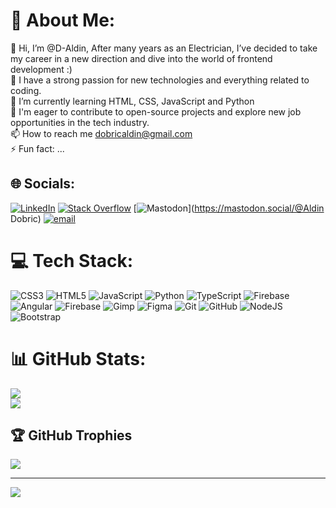 # 💫 About Me:
👋 Hi, I’m @D-Aldin, After many years as an Electrician, I’ve decided to take my career in a new direction and dive into the world of frontend development :)<br>👀 I have a strong passion for new technologies and everything related to coding.<br>🌱 I’m currently learning HTML, CSS, JavaScript and Python<br>💞️ I'm eager to contribute to open-source projects and explore new job opportunities in the tech industry.<br>📫 How to reach me dobricaldin@gmail.com<br>⚡ Fun fact: ...


## 🌐 Socials:
[![LinkedIn](https://img.shields.io/badge/LinkedIn-%230077B5.svg?logo=linkedin&logoColor=white)](https://linkedin.com/in/www.linkedin.com/in/aldin-dobric-58801936b) [![Stack Overflow](https://img.shields.io/badge/-Stackoverflow-FE7A16?logo=stack-overflow&logoColor=white)](https://stackoverflow.com/users/27417682) [![Mastodon](https://img.shields.io/badge/-MASTODON-%232B90D9?logo=mastodon&logoColor=white)](https://mastodon.social/@Aldin Dobric) [![email](https://img.shields.io/badge/Email-D14836?logo=gmail&logoColor=white)](mailto:dobricaldin@gmail.com) 

# 💻 Tech Stack:
![CSS3](https://img.shields.io/badge/css3-%231572B6.svg?style=for-the-badge&logo=css3&logoColor=white) ![HTML5](https://img.shields.io/badge/html5-%23E34F26.svg?style=for-the-badge&logo=html5&logoColor=white) ![JavaScript](https://img.shields.io/badge/javascript-%23323330.svg?style=for-the-badge&logo=javascript&logoColor=%23F7DF1E) ![Python](https://img.shields.io/badge/python-3670A0?style=for-the-badge&logo=python&logoColor=ffdd54) ![TypeScript](https://img.shields.io/badge/typescript-%23007ACC.svg?style=for-the-badge&logo=typescript&logoColor=white) ![Firebase](https://img.shields.io/badge/firebase-%23039BE5.svg?style=for-the-badge&logo=firebase) ![Angular](https://img.shields.io/badge/angular-%23DD0031.svg?style=for-the-badge&logo=angular&logoColor=white) ![Firebase](https://img.shields.io/badge/firebase-a08021?style=for-the-badge&logo=firebase&logoColor=ffcd34) ![Gimp](https://img.shields.io/badge/Gimp-657D8B?style=for-the-badge&logo=gimp&logoColor=FFFFFF) ![Figma](https://img.shields.io/badge/figma-%23F24E1E.svg?style=for-the-badge&logo=figma&logoColor=white) ![Git](https://img.shields.io/badge/git-%23F05033.svg?style=for-the-badge&logo=git&logoColor=white) ![GitHub](https://img.shields.io/badge/github-%23121011.svg?style=for-the-badge&logo=github&logoColor=white) ![NodeJS](https://img.shields.io/badge/node.js-6DA55F?style=for-the-badge&logo=node.js&logoColor=white) ![Bootstrap](https://img.shields.io/badge/bootstrap-%238511FA.svg?style=for-the-badge&logo=bootstrap&logoColor=white)
# 📊 GitHub Stats:

![](https://nirzak-streak-stats.vercel.app/?user=@D-Aldin&theme=shadow_green&hide_border=false)<br/>
![](https://github-readme-stats.vercel.app/api/top-langs/?username=@D-Aldin&theme=shadow_green&hide_border=false&include_all_commits=false&count_private=false&layout=compact)

## 🏆 GitHub Trophies
![](https://github-profile-trophy.vercel.app/?username=@D-Aldin&theme=shadow_green&no-frame=false&no-bg=true&margin-w=4)

---
[![](https://visitcount.itsvg.in/api?id=@D-Aldin&icon=0&color=0)](https://visitcount.itsvg.in)

<!-- Proudly created with GPRM ( https://gprm.itsvg.in ) -->







